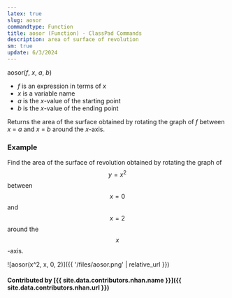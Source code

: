 ```yaml
---
latex: true
slug: aosor
commandtype: Function
title: aosor (Function) - ClassPad Commands
description: area of surface of revolution
sm: true
update: 6/3/2024
---
```


aosor(*f*, *x*, *a*, *b*)

- *f* is an expression in terms of *x*
- *x* is a variable name
- *a* is the *x*-value of the starting point
- *b* is the *x*-value of the ending point

Returns the area of the surface obtained by rotating the graph of *f* between *x* = *a* and *x* = *b* around the *x*-axis.

### Example

Find the area of the surface of revolution obtained by rotating the graph of $$ y = x^2 $$ between $$ x=0 $$ and $$ x=2 $$ around the $$ x $$-axis.

![aosor(x^2, x, 0, 2)]({{ '/files/aosor.png' | relative_url }})

#### Contributed by [{{ site.data.contributors.nhan.name }}]({{ site.data.contributors.nhan.url }})
